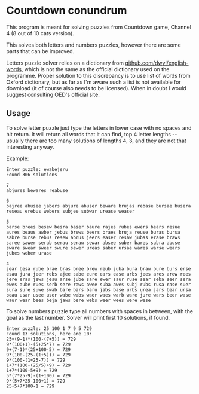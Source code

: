 # Countdown conundrum

This program is meant for solving puzzles from Countdown game, Channel 4 (8 out of 10 cats version).

This solves both letters and numbers puzzles, however there are some parts that can be improved.

Letters puzzle solver relies on a dictionary from [github.com/dwyl/english-words](https://github.com/dwyl/english-words), which is not the same as the official dictionary used on the programme. Proper solution to this discrepancy is to use list of words from  Oxford dictionary, but as far as I'm aware such a list is not available for download (it of course also needs to be licensed). When in doubt I would suggest consulting OED's official site.

## Usage

To solve letter puzzle just type the letters in lower case with no spaces and hit return. It will return all words that it can find, top 4 letter lengths -- usually there are too many solutions of lengths 4, 3, and they are not that interesting anyway.

Example:
```
Enter puzzle: ewabejsru
Found 306 solutions

7
abjures bewares reabuse

6
bajree abusee jabers abjure abuser beware brujas rebase bursae busera reseau erebus webers subjee subwar urease weaser

5
barse brees besew besra baser baure rajes rubes ewers bears resue aures beaus awber jebus brews beers braes bruja reuse buras bursa sabre burse rebus resew abrus jeers easer resaw jubas erase braws saree sawer serab serau seraw sewar absee suber bares subra abuse sware swear sweer swure sewer ureas saber ursae wares warse wears jubes weber urase

4
jear besa rube brae bras bree brew reub juba bura braw bure burs erse esau jura jeer rebs ajee sabe eure ears ease arbs jees ares arew rees jere eras jews jesu arse jube sare ewer saur ruse sear seba seer sera ewes aube rues serb sere raws awee suba awes subj rubs rusa rase suer sura sure suwe swab bare bars baru jabs base urbs urea jars bear ursa beau usar usee user wabe wabs waer waes warb ware jure wars beer wase waur wear bees beja jaws bere webs weer wees were wese
```

To solve numbers puzzle type all numbers with spaces in between, with the goal as the last number. Solver will print first 10 solutions, if found.
```
Enter puzzle: 25 100 1 7 9 5 729
Found 13 solutions, here are 10:
25+(9-1)*(100-(7+5)) = 729
9*(100+1)-(5+25*7) = 729
9+(7-1)*(25+100-5) = 729
9*(100-(25-(1+5))) = 729
9*(100-(1+25-7)) = 729
1+7*(100-(25/5)+9) = 729
1+7*(100-5+9) = 729
5*(7*25-9)-(1+100) = 729
9*(5+7*25-100+1) = 729
25+5+7*100-1 = 729
```
